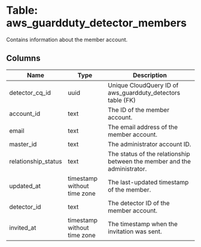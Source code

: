 
# Table: aws_guardduty_detector_members
Contains information about the member account.
## Columns
| Name        | Type           | Description  |
| ------------- | ------------- | -----  |
|detector_cq_id|uuid|Unique CloudQuery ID of aws_guardduty_detectors table (FK)|
|account_id|text|The ID of the member account.|
|email|text|The email address of the member account.|
|master_id|text|The administrator account ID.|
|relationship_status|text|The status of the relationship between the member and the administrator.|
|updated_at|timestamp without time zone|The last-updated timestamp of the member.|
|detector_id|text|The detector ID of the member account.|
|invited_at|timestamp without time zone|The timestamp when the invitation was sent.|

